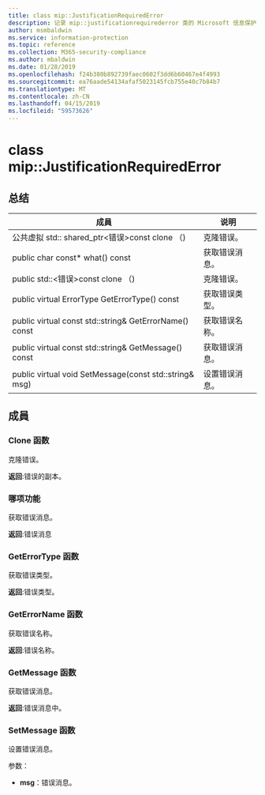 ```yaml
---
title: class mip::JustificationRequiredError
description: 记录 mip::justificationrequirederror 类的 Microsoft 信息保护 (MIP) SDK。
author: msmbaldwin
ms.service: information-protection
ms.topic: reference
ms.collection: M365-security-compliance
ms.author: mbaldwin
ms.date: 01/28/2019
ms.openlocfilehash: f24b380b892739faec0602f3dd6b60467e4f4993
ms.sourcegitcommit: ea76aade54134afaf5023145fcb755e40c7b84b7
ms.translationtype: MT
ms.contentlocale: zh-CN
ms.lasthandoff: 04/15/2019
ms.locfileid: "59573626"
---
```

# <a name="class-mipjustificationrequirederror"></a>class mip::JustificationRequiredError 
  
## <a name="summary"></a>总结
 成員                        | 说明                                
--------------------------------|---------------------------------------------
公共虚拟 std:: shared_ptr\<错误\>const clone （)  |  克隆错误。
public char const* what() const  |  获取错误消息。
public std::\<错误\>const clone （)  |  克隆错误。
public virtual ErrorType GetErrorType() const  |  获取错误类型。
public virtual const std::string& GetErrorName() const  |  获取错误名称。
public virtual const std::string& GetMessage() const  |  获取错误消息。
public virtual void SetMessage(const std::string& msg)  |  设置错误消息。
  
## <a name="members"></a>成員
  
### <a name="clone-function"></a>Clone 函数
克隆错误。

  
**返回**:错误的副本。

### <a name="what-function"></a>哪项功能
获取错误消息。

  
**返回**:错误消息
  
### <a name="geterrortype-function"></a>GetErrorType 函数
获取错误类型。

  
**返回**:错误类型。
  
### <a name="geterrorname-function"></a>GetErrorName 函数
获取错误名称。

  
**返回**:错误名称。
  
### <a name="getmessage-function"></a>GetMessage 函数
获取错误消息。

  
**返回**:错误消息中。
  
### <a name="setmessage-function"></a>SetMessage 函数
设置错误消息。

参数：  
* **msg**：错误消息。